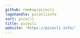 ```yaml
---
github: remkop/picocli
logohandle: picocliinfo
sort: picocli
title: picocli
website: 'https://picocli.info/'
---
```

